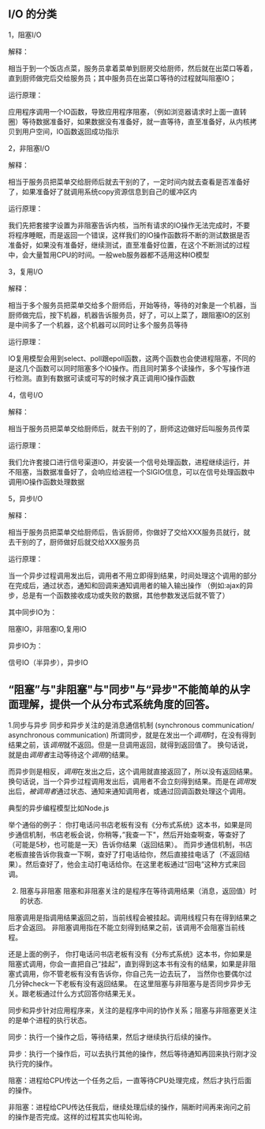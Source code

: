 I/O 的分类
---------------

   1，阻塞I/O
   
   解释：
   
   相当于到一个饭店点菜，服务员拿着菜单到厨房交给厨师，然后就在出菜口等着，直到厨师做完后交给服务员；其中服务员在出菜口等待的过程就叫阻塞IO；
  
  运行原理：
  
   应用程序调用一个IO函数，导致应用程序阻塞，（例如浏览器请求时上面一直转圈）等待数据准备好，如果数据没有准备好，就一直等待，直至准备好，从内核拷贝到用户空间，IO函数返回成功指示

   2，非阻塞I/O
   
   解释：
   
   相当于服务员把菜单交给厨师后就去干别的了，一定时间内就去查看是否准备好了，如果准备好了就调用系统copy资源信息到自己的缓冲区内
  
  运行原理：
   
   我们先把套接字设置为非阻塞告诉内核，当所有请求的IO操作无法完成时，不要将程序睡眠，而是返回一个错误，这样我们的IO操作函数将不断的测试数据是否准备好，如果没有准备好，继续测试，直至准备好位置，在这个不断测试的过程中，会大量暂用CPU的时间。一般web服务器都不适用这种IO模型

   3，复用I/O
   
   解释：
   
   相当于多个服务员把菜单交给多个厨师后，开始等待，等待的对象是一个机器，当厨师做完后，按下机器，机器告诉服务员，好了，可以上菜了，跟阻塞IO的区别是中间多了一个机器，这个机器可以同时让多个服务员等待
   
   运行原理：
   
   IO复用模型会用到select、poll跟epoll函数，这两个函数也会使进程阻塞，不同的是这几个函数可以同时阻塞多个IO操作。而且同时第多个读操作，多个写操作进行检测。直到有数据可读或可写的时候才真正调用IO操作函数

   4，信号I/O
   
   解释：
   
   相当于服务员把菜单交给厨师后，就去干别的了，厨师这边做好后叫服务员传菜
   
   运行原理：
   
   我们允许套接口进行信号渠道IO，并安装一个信号处理函数，进程继续运行，并不阻塞，当数据准备好了，会响应给进程一个SIGIO信息，可以在信号处理函数中调用IO操作函数处理数据

   5，异步I/O
   
   解释：
   
   相当于服务员把菜单交给厨师后，告诉厨师，你做好了交给XXX服务员就行，就去干别的了，厨师做好后就交给XXX服务员
 
   运行原理：
  
   当一个异步过程调用发出后，调用者不用立即得到结果，时间处理这个调用的部分在完成后，通过状态，通知和回调来通知调用者的输入输出操作
   （例如:ajax的异步，总是有一个函数接收成功或失败的数据，其他参数发送后就不管了）
   
   其中同步IO为：
   
   阻塞IO，非阻塞IO,复用IO
  
   异步IO为：
   
   信号IO（半异步），异步IO

   “阻塞”与"非阻塞"与"同步"与“异步"不能简单的从字面理解，提供一个从分布式系统角度的回答。
   -------------------------------------------------------------------------------
   
   1.同步与异步
   同步和异步关注的是消息通信机制 (synchronous communication/ asynchronous communication)
   所谓同步，就是在发出一个*调用*时，在没有得到结果之前，该*调用*就不返回。但是一旦调用返回，就得到返回值了。
   换句话说，就是由*调用者*主动等待这个*调用*的结果。

   而异步则是相反，*调用*在发出之后，这个调用就直接返回了，所以没有返回结果。换句话说，当一个异步过程调用发出后，调用者不会立刻得到结果。而是在*调用*发出后，*被调用者*通过状态、通知来通知调用者，或通过回调函数处理这个调用。

   典型的异步编程模型比如Node.js

   举个通俗的例子：
   你打电话问书店老板有没有《分布式系统》这本书，如果是同步通信机制，书店老板会说，你稍等，”我查一下"，然后开始查啊查，等查好了（可能是5秒，也可能是一天）告诉你结果（返回结果）。
   而异步通信机制，书店老板直接告诉你我查一下啊，查好了打电话给你，然后直接挂电话了（不返回结果）。然后查好了，他会主动打电话给你。在这里老板通过“回电”这种方式来回调。

   2. 阻塞与非阻塞
   阻塞和非阻塞关注的是程序在等待调用结果（消息，返回值）时的状态.

   阻塞调用是指调用结果返回之前，当前线程会被挂起。调用线程只有在得到结果之后才会返回。
   非阻塞调用指在不能立刻得到结果之前，该调用不会阻塞当前线程。

   还是上面的例子，
   你打电话问书店老板有没有《分布式系统》这本书，你如果是阻塞式调用，你会一直把自己“挂起”，直到得到这本书有没有的结果，如果是非阻塞式调用，你不管老板有没有告诉你，你自己先一边去玩了， 当然你也要偶尔过几分钟check一下老板有没有返回结果。
   在这里阻塞与非阻塞与是否同步异步无关。跟老板通过什么方式回答你结果无关。

   同步和异步针对应用程序来，关注的是程序中间的协作关系；阻塞与非阻塞更关注的是单个进程的执行状态。

   同步：执行一个操作之后，等待结果，然后才继续执行后续的操作。

   异步：执行一个操作后，可以去执行其他的操作，然后等待通知再回来执行刚才没执行完的操作。

   阻塞：进程给CPU传达一个任务之后，一直等待CPU处理完成，然后才执行后面的操作。

   非阻塞：进程给CPU传达任我后，继续处理后续的操作，隔断时间再来询问之前的操作是否完成。这样的过程其实也叫轮询。
